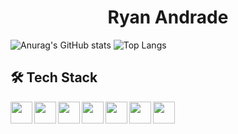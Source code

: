 <h1 align="center">Ryan Andrade</h1>

![Anurag's GitHub stats](https://github-readme-stats.vercel.app/api?username=RyanDeAndrade&show_icons=true&theme=dark&include_all_commits&hide_title=true&card_width=350)
![Top Langs](https://github-readme-stats.vercel.app/api/top-langs/?username=RyanDeAndrade&hide_progress=false&theme=dark&layout=compact&card_width=370)
## 🛠 Tech Stack
<img align="left" width="35px" src="https://cdn.jsdelivr.net/gh/devicons/devicon/icons/html5/html5-original.svg" />
<img align="left" width="35px" src="https://cdn.jsdelivr.net/gh/devicons/devicon/icons/css3/css3-original.svg" />
<img align="left" width="35px" src="https://cdn.jsdelivr.net/gh/devicons/devicon/icons/git/git-original.svg" />
<img align="left" width="35px" src="https://cdn.jsdelivr.net/gh/devicons/devicon/icons/dot-net/dot-net-original.svg" />
<img align="left" width="35px" src="https://cdn.jsdelivr.net/gh/devicons/devicon/icons/csharp/csharp-original.svg" />
<img align="left" width="35px" src="https://img.icons8.com/?size=512&id=laYYF3dV0Iew&format=png" />
<img align="left" width="35px" src="https://cdn.jsdelivr.net/gh/devicons/devicon/icons/python/python-original.svg" />
 
